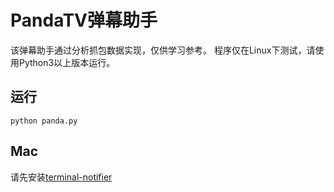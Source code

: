 PandaTV弹幕助手
===================
该弹幕助手通过分析抓包数据实现，仅供学习参考。
程序仅在Linux下测试，请使用Python3以上版本运行。

运行
----

    python panda.py

Mac
-----
请先安装[terminal-notifier](https://github.com/julienXX/terminal-notifier)
